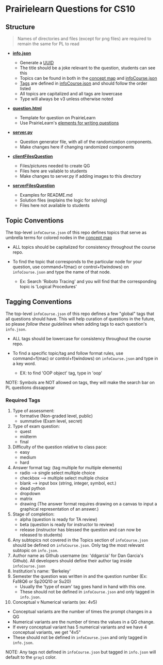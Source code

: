 # Prairielearn Questions for CS10

## Structure

> Names of directories and files (except for png files) are required to remain the same for PL to read

- [**info.json**](https://prairielearn.readthedocs.io/en/latest/question/#question-infojson)
  - Generate a [UUID](https://www.uuidtools.com/generate/v4)
  - The title should be a joke relevant to the question, students can see this
  - Topics can be found in both in the [concept map](https://docs.google.com/document/d/1B4QBVE2CvoQNXok986j8sVsMYb9662Nd8bFI9nIIj4g/edit) and [infoCourse.json](../infoCourse.json)
  - [Tags](#tagging-conventions) are defined in [infoCourse.json](../infoCourse.json) and should follow the order listed
  - All topics are capitalized and all tags are lowercase
  - Type will always be v3 unless otherwise noted

- [**question.html**](https://prairielearn.readthedocs.io/en/latest/question/#question-questionhtml)
  - Template for question on PrairieLearn
  - Use PrairieLearn's [elements for writing questions](https://prairielearn.readthedocs.io/en/latest/elements/)

- [**server.py**](https://prairielearn.readthedocs.io/en/latest/question/#question-serverpy)
  - Question generator file, with all of the randomization components.
  - Make changes here if changing randomized components

- [**clientFilesQuestion**](clientFilesQuestion)
  - Files/pictures needed to create QG
  - Files here are vailable to students
  - Make changes to server.py if adding images to this directory

- [**serverFilesQuestion**](serverFilesQuestion)
  - Examples for README.md
  - Solution files (explains the logic for solving)
  - Files here not available to students

## Topic Conventions

The top-level `infoCourse.json` of this repo defines topics that serve as umbrella terms for colored nodes in the [concept map](https://docs.google.com/document/d/1B4QBVE2CvoQNXok986j8sVsMYb9662Nd8bFI9nIIj4g/edit)

- ALL topics should be capitalized for consistency throughout the course repo.

- To find the topic that corresponds to the particular node for your question, use command+f(mac) or control+f(windows) on `infoCourse.json` and type the name of that node.
  - Ex: Search 'Roboto Tracing' and you will find that the corresponding topic is 'Logical Procedures'

## Tagging Conventions

The top-level `infoCourse.json` of this repo defines a few "global" tags that all questions should have.  This will help curation of questions in the future, so please *follow these guidelines* when adding tags to each question's `info.json`.

- ALL tags should be lowercase for consistency throughout the course repo.

- To find a specific topic/tag and follow format rules, use command+f(mac) or control+f(windows) on `infoCourse.json` and type in a key word.
  - EX: to find 'OOP object' tag, type in 'oop'

NOTE: Symbols are NOT allowed on tags, they will make the search bar on PL questions dissappear

### Required Tags

1. Type of assessment:
   - formative (Non-graded level, public)
   - summative (Exam level, secret)
2. Type of exam question:
   - quest
   - midterm
   - final
3. Difficulty of the question relative to class pace:
   - easy
   - medium
   - hard
4. Answer format tag: (tag multiple for multiple elements)
   - radio --> single select multiple choice
   - checkbox --> multiple select multiple choice
   - blank --> input box (string, integer, symbol, ect.)
   - dead python
   - dropdown
   - matrix
   - drawing (The answer format requires drawing on a canvas to input a graphical representation of an answer.)
5. Stage of completion:
   - alpha (question is ready for TA review)
   - beta (question is ready for instructor to review)
   - release (instructor has blessed the question and can now be released to students)
6. Any subtopics not covered in the Topics section of `infoCourse.json` should be defined on `infoCourse.json`. Only tag the most relevant subtopic on `info.json`.
7. Author name as Github username (ex: 'ddgarcia' for Dan Garcia's Github). All developers should define their author tag inside `infoCourse.json`
8. Institution's name: 'Berkeley'
9. Semester the question was written in and the question number (Ex: Fa18Q6 or Sp20Q10 or Su20)
   - Usually the 'type of exam' tag goes hand in hand with this one.
   - These should not be defined in `infoCourse.json` and only tagged in `info.json`.
10. Conceptual v Numerical variants (ex: 4v5)
   - Conceptual variants are the number of times the prompt changes in a QG
   - Numerical variants are the number of times the values in a QG change.
   - If every conceptual variant has 5 numerical variants and we have 4 conceptual variants, we get "4v5"
   - These should not be defined in `infoCourse.json` and only tagged in `info.json`.

NOTE: Any tags not defined in `infoCourse.json` but tagged in `info.json` will default to the `gray1` color.
